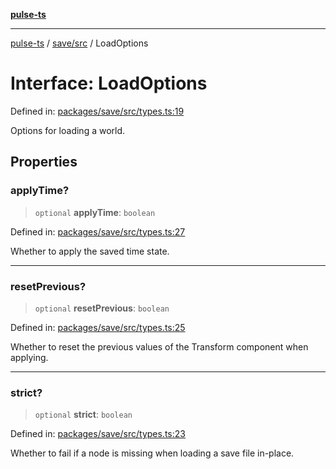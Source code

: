 [**pulse-ts**](../../../README.md)

***

[pulse-ts](../../../README.md) / [save/src](../README.md) / LoadOptions

# Interface: LoadOptions

Defined in: [packages/save/src/types.ts:19](https://github.com/jlehett/pulse-ts/blob/a2a18767041a6b69ca4c5f6131d2de266097750e/packages/save/src/types.ts#L19)

Options for loading a world.

## Properties

### applyTime?

> `optional` **applyTime**: `boolean`

Defined in: [packages/save/src/types.ts:27](https://github.com/jlehett/pulse-ts/blob/a2a18767041a6b69ca4c5f6131d2de266097750e/packages/save/src/types.ts#L27)

Whether to apply the saved time state.

***

### resetPrevious?

> `optional` **resetPrevious**: `boolean`

Defined in: [packages/save/src/types.ts:25](https://github.com/jlehett/pulse-ts/blob/a2a18767041a6b69ca4c5f6131d2de266097750e/packages/save/src/types.ts#L25)

Whether to reset the previous values of the Transform component when applying.

***

### strict?

> `optional` **strict**: `boolean`

Defined in: [packages/save/src/types.ts:23](https://github.com/jlehett/pulse-ts/blob/a2a18767041a6b69ca4c5f6131d2de266097750e/packages/save/src/types.ts#L23)

Whether to fail if a node is missing when loading a save file in-place.
